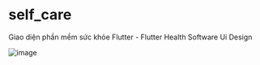 # self_care
Giao diện phần mềm sức khỏe Flutter - Flutter Health Software Ui Design 

![image](https://github.com/user-attachments/assets/cba0b36f-a6c7-485e-a628-f637aac840ed)
